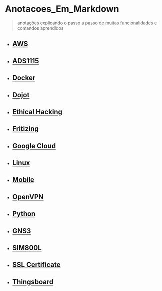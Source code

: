 # Anotacoes_Em_Markdown

> anotações explicando o passo a passo de muitas funcionalidades e comandos aprendidos

- ## [AWS](aws/README.md)
- ## [ADS1115](ads1115/README.md)
- ## [Docker](docker/README.md)
- ## [Dojot](dojot/README.md)
- ## [Ethical Hacking](ethical-hacking/README.md)
- ## [Fritizing](fritizing/README.md)
- ## [Google Cloud](google-cloud/README.md)
- ## [Linux](linux/README.md)
- ## [Mobile](mobile/README.md)
- ## [OpenVPN](openvpn/README.md)
- ## [Python](python/README.md)
- ## [GNS3](gns3/README.md)
- ## [SIM800L](sim800l/README.md)
- ## [SSL Certificate](lets-encrypt-ssl/README.md)
- ## [Thingsboard](thingsboard/README.md)